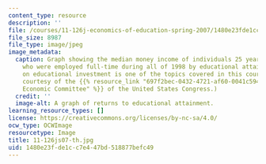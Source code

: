 ```yaml
---
content_type: resource
description: ''
file: /courses/11-126j-economics-of-education-spring-2007/1480e23fde1cc7e447bd518877befc49_11-126js07-th.jpg
file_size: 8987
file_type: image/jpeg
image_metadata:
  caption: Graph showing the median money income of individuals 25 years and older
    who were employed full-time during all of 1998 by educational attainment. Returns
    on educational investment is one of the topics covered in this course. (Graph
    courtesy of the {{% resource_link "697f2bec-0432-4721-af60-0041c594f503" "Joint
    Economic Committee" %}} of the United States Congress.)
  credit: ''
  image-alt: A graph of returns to educational attainment.
learning_resource_types: []
license: https://creativecommons.org/licenses/by-nc-sa/4.0/
ocw_type: OCWImage
resourcetype: Image
title: 11-126js07-th.jpg
uid: 1480e23f-de1c-c7e4-47bd-518877befc49
---
```

